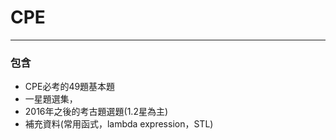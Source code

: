 # CPE

---

### 包含

- CPE必考的49題基本題
- 一星題選集，
- 2016年之後的考古題選題(1.2星為主)
- 補充資料(常用函式，lambda expression，STL)

